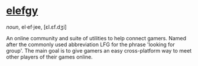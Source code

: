 # [elefgy](http://elefgy.com)
*noun*, el·ef·jee, [ɛl.ɛf.dʒi]

An online community and suite of utilities to help connect gamers. Named after the commonly used abbreviation LFG for the
phrase 'looking for group'. The main goal is to give gamers an easy cross-platform way to meet other players of their
games online.
